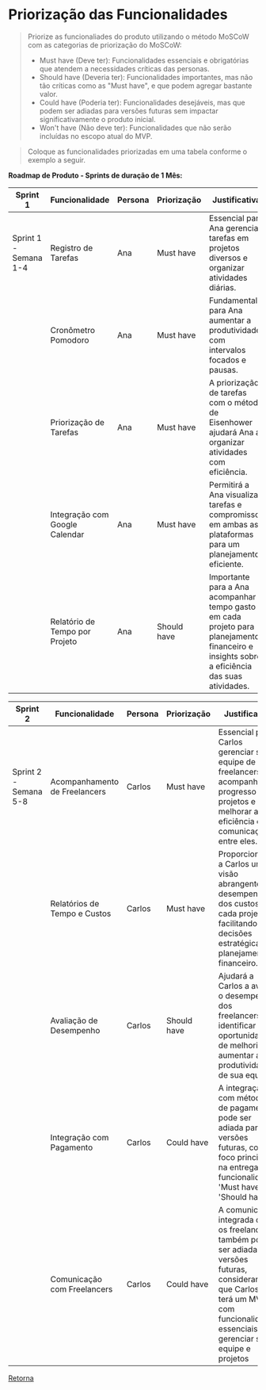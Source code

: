 # Priorização das Funcionalidades

> Priorize as funcionaliades do produto utilizando o método MoSCoW com as categorias de priorização do MoSCoW:
> - Must have (Deve ter): Funcionalidades essenciais e obrigatórias que atendem a necessidades críticas das personas.
> - Should have (Deveria ter): Funcionalidades importantes, mas não tão críticas como as "Must have", e que podem agregar bastante valor.
> - Could have (Poderia ter): Funcionalidades desejáveis, mas que podem ser adiadas para versões futuras sem impactar significativamente o produto inicial.
> - Won't have (Não deve ter): Funcionalidades que não serão incluídas no escopo atual do MVP.

> Coloque as funcionalidades priorizadas em uma tabela conforme o exemplo a seguir.

**Roadmap de Produto - Sprints de duração de 1 Mês:**

|Sprint 1 | Funcionalidade                     | Persona       | Priorização  | Justificativa                                                                                                                                                                                                                                                               |
|---------|-----------------------------------|---------------|--------------|------------------------------------------------------------------------------------------------------------------------------------------------------------------------------------------------------------------------------------------------------------------------------|
| Sprint 1 - Semana 1-4 | Registro de Tarefas            | Ana | Must have    | Essencial para Ana gerenciar tarefas em projetos diversos e organizar atividades diárias.                                                                                                                                     |
|                        | Cronômetro Pomodoro            | Ana | Must have    | Fundamental para Ana aumentar a produtividade com intervalos focados e pausas. |
|                        | Priorização de Tarefas         | Ana | Must have    | A priorização de tarefas com o método de Eisenhower ajudará Ana a organizar atividades com eficiência. |
|                        | Integração com Google Calendar | Ana | Must have    | Permitirá a Ana visualizar tarefas e compromissos em ambas as plataformas para um planejamento eficiente. |
|                        | Relatório de Tempo por Projeto | Ana | Should have  | Importante para a Ana acompanhar o tempo gasto em cada projeto para planejamento financeiro e insights sobre a eficiência das suas atividades.                                                                  |

|Sprint 2 | Funcionalidade               | Persona       | Priorização  | Justificativa                                                                                                                      |
|---------|-----------------------------|---------------|--------------|-------------------------------------------------------------------------------------------------------------------------------------|
| Sprint 2 - Semana 5-8 | Acompanhamento de Freelancers| Carlos | Must have    | Essencial para Carlos gerenciar sua equipe de freelancers, acompanhar o progresso dos projetos e melhorar a eficiência e comunicação entre eles. |
|                        | Relatórios de Tempo e Custos | Carlos | Must have    | Proporcionarão a Carlos uma visão abrangente do desempenho e dos custos de cada projeto, facilitando decisões estratégicas e planejamento financeiro.|
|                        | Avaliação de Desempenho      | Carlos | Should have  | Ajudará a Carlos a avaliar o desempenho dos freelancers, identificar oportunidades de melhoria e aumentar a produtividade de sua equipe.|
|                        | Integração com Pagamento     | Carlos | Could have   | A integração com métodos de pagamento pode ser adiada para versões futuras, com o foco principal na entrega das funcionalidades 'Must have' e 'Should have'.|
|                        | Comunicação com Freelancers  | Carlos | Could have   | A comunicação integrada com os freelancers também pode ser adiada para versões futuras, considerando que Carlos já terá um MVP com funcionalidades essenciais para gerenciar sua equipe e projetos |

[Retorna](../README.md)